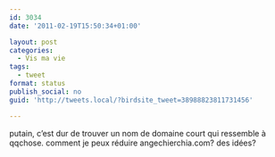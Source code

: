 ```yaml
---
id: 3034
date: '2011-02-19T15:50:34+01:00'

layout: post
categories:
  - Vis ma vie
tags:
  - tweet
format: status
publish_social: no
guid: 'http://tweets.local/?birdsite_tweet=38988823811731456'

---
```


putain, c’est dur de trouver un nom de domaine court qui ressemble à qqchose. comment je peux réduire angechierchia.com? des idées?